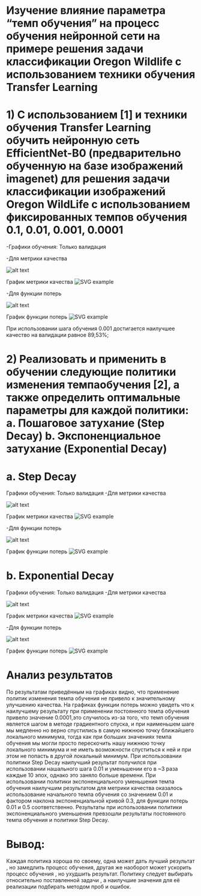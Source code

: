 # Изучение влияние параметра “темп обучения” на процесс обучения нейронной сети на примере решения задачи классификации Oregon Wildlife с использованием техники обучения Transfer Learning
# 1) С использованием [1] и техники обучения Transfer Learning обучить нейронную сеть EfficientNet-B0 (предварительно обученную на базе изображений imagenet) для решения задачи классификации изображений Oregon WildLife с использованием фиксированных темпов обучения 0.1, 0.01, 0.001, 0.0001
-Графики обучения: Только валидация

-Для метрики качества

 ![alt text](metrika2.jpg)
   
   График метрики качества
  ![SVG example](./metrika2.svg)
  
  -Для функции потерь
  
  ![alt text](loss2.jpg)
  
  График функции потерь
  ![SVG example](./loss2.svg)
  
  При использовании шага обучения 0.001 достигается наилучшее качество на валидации равное 89,53%;


# 2) Реализовать и применить в обучении следующие политики изменения темпаобучения [2], а также определить оптимальные параметры для каждой политики: a. Пошаговое затухание (Step Decay) b. Экспоненциальное затухание (Exponential Decay)
# a. Step Decay
Графики обучения: Только валидация
-Для метрики качества

 ![alt text](exp_metrika.jpg)
   
   График метрики качества
  ![SVG example](./exp_metrika.svg)
  
  -Для функции потерь
  
  ![alt text](exp_loss.jpg)
  
  График функции потерь
  ![SVG example](./exp_loss.svg)


# b. Exponential Decay

Графики обучения: Только валидация
-Для метрики качества

 ![alt text](exp_metrika2.jpg)
   
   График метрики качества
  ![SVG example](./exp_metrika2.svg)
  
  -Для функции потерь
  
  ![alt text](exp_loss2.jpg)
  
  График функции потерь
  ![SVG example](./exp_loss2.svg)





# Анализ результатов
 По результатам приведённым на графиках видно, что применение политик изменения темпа обучения не привело к значительному улучшению качества.
 На графиках функции потерь можно увидеть что к наилучшему результату при применении постоянного темпа обучения привело значение 0.0001,это случилось из-за того, что темп обучения является шагом в методе градиентного спуска, и при наименьшем шаге мы медленно но верно спустились в самую нижнюю точку ближайшего локального минимума, тогда как при больших значениях темпа обучения мы могли просто перескочить нашу нижнюю точку локального минимума и не иметь возможности спуститься к ней и при этом не попасть в другой локальный минимум. При использовании политики Step Decay наилучший результат получился при использовании нашального шага 0.01 и уменьшении его в ~3 раза каждые 10 эпоx, однако это заняло больше времени. При использовании политики экспоненциального уменьшения темпа обучения наилучшим результатом для метрики качества оказалось использование начального темпа обучения  со значением 0.01 и фактором наклона экспоненциальной кривой 0.3, для функции потерь 0.01 и 0.5 соответственно. Результаты при использовании политики экспоненциального уменьшения превзошли результаты постоянного темпа обучения и политики Step Decay.
 # Вывод:
 Каждая политика хороша по своему, одна может дать лучший результат , но замедлить процесс обучения, другая же наоборот может ускорить процесс обучения , но ухудшить результат. Политику следует выбирать относительно поставленной задачи , а наилучшие значения для её реализации подбирать методом проб и ошибок.
